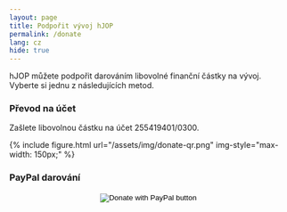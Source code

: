 ```yaml
---
layout: page
title: Podpořit vývoj hJOP
permalink: /donate
lang: cz
hide: true
---
```


hJOP můžete podpořit darováním libovolné finanční částky na vývoj. Vyberte si
jednu z následujících metod.

### Převod na účet

Zašlete libovolnou částku na účet 255419401/0300.

{% include figure.html url="/assets/img/donate-qr.png" img-style="max-width: 150px;" %}

### PayPal darování

<div style="text-align: center;">
<form action="https://www.paypal.com/donate" method="post" target="_top">
<input type="hidden" name="hosted_button_id" value="W3E66MPSDUPFU" />
<input type="image" src="https://www.paypalobjects.com/en_US/i/btn/btn_donate_LG.gif" border="0" name="submit" title="PayPal - The safer, easier way to pay online!" alt="Donate with PayPal button" />
<img alt="" border="0" src="https://www.paypal.com/en_CZ/i/scr/pixel.gif" width="1" height="1" />
</form>
</div>
